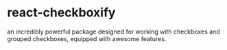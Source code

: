 # react-checkboxify
an incredibly powerful package designed for working with checkboxes and grouped checkboxes, equipped with awesome features.
